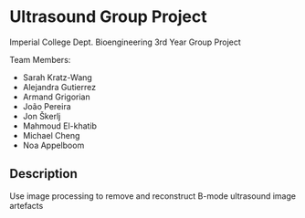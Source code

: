 # Ultrasound Group Project
Imperial College Dept. Bioengineering 3rd Year Group Project

Team Members:
* Sarah Kratz-Wang
* Alejandra Gutierrez
* Armand Grigorian
* João Pereira
* Jon Škerlj
* Mahmoud El-khatib
* Michael Cheng
* Noa Appelboom

## Description
Use image processing to remove and reconstruct B-mode ultrasound image artefacts
